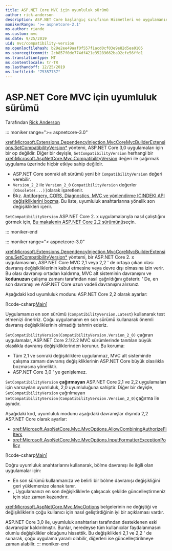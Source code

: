 ```yaml
---
title: ASP.NET Core MVC için uyumluluk sürümü
author: rick-anderson
description: ASP.NET Core başlangıç sınıfının Hizmetleri ve uygulamanın istek ardışık düzenini nasıl yapılandırdığını öğrenin.
monikerRange: '>= aspnetcore-2.1'
ms.author: riande
ms.custom: mvc
ms.date: 9/25/2019
uid: mvc/compatibility-version
ms.openlocfilehash: b29e2ee49aaf0f557f1acd0cf03e9e82d5ea0105
ms.sourcegitcommit: 2cb857f0de774df421e35289662ba92cfe56ffd1
ms.translationtype: MT
ms.contentlocale: tr-TR
ms.lasthandoff: 12/25/2019
ms.locfileid: "75357737"
---
```

# <a name="compatibility-version-for-aspnet-core-mvc"></a>ASP.NET Core MVC için uyumluluk sürümü

Tarafından [Rick Anderson](https://twitter.com/RickAndMSFT)

::: moniker range=">= aspnetcore-3.0"

<xref:Microsoft.Extensions.DependencyInjection.MvcCoreMvcBuilderExtensions.SetCompatibilityVersion*> yöntemi, ASP.NET Core 3,0 uygulamaları için bir op değildir. Diğer bir deyişle, `SetCompatibilityVersion` herhangi bir <xref:Microsoft.AspNetCore.Mvc.CompatibilityVersion> değeri ile çağırmak uygulama üzerinde hiçbir etkiye sahip değildir.

* ASP.NET Core sonraki alt sürümü yeni bir `CompatibilityVersion` değeri verebilir.
* `Version_2_2` ile `Version_2_0` `CompatibilityVersion` değerler `[Obsolete(...)]`olarak işaretlenir.
* Bkz. [Antiforgery, CORS, Diagnostics, MVC ve yönlendirme IÇINDEKI API değişikliklerini bozma](https://github.com/aspnet/Announcements/issues/387). Bu liste, uyumluluk anahtarlarına yönelik son değişiklikleri içerir.

`SetCompatibilityVersion` ASP.NET Core 2. x uygulamalarıyla nasıl çalıştığını görmek için, [Bu makalenin ASP.NET Core 2,2 sürümünü](https://docs.microsoft.com/aspnet/core/mvc/compatibility-version?view=aspnetcore-2.2)seçin.

::: moniker-end

::: moniker range="< aspnetcore-3.0"

<xref:Microsoft.Extensions.DependencyInjection.MvcCoreMvcBuilderExtensions.SetCompatibilityVersion*> yöntemi, bir ASP.NET Core 2. x uygulamasının, ASP.NET Core MVC 2,1 veya 2,2 ' de ortaya çıkan olası davranış değişikliklerinin kabul etmesine veya devre dışı olmasına izin verir. Bu olası davranışı ortadan kaldırma, MVC alt sisteminin davranışını ve **kodunuzun** çalışma zamanı tarafından nasıl çağrıldığını gösterir. ' De, en son davranışı ve ASP.NET Core uzun vadeli davranışını alırsınız.

Aşağıdaki kod uyumluluk modunu ASP.NET Core 2,2 olarak ayarlar:

[!code-csharp[Main](compatibility-version/samples/2.x/CompatibilityVersionSample/Startup.cs?name=snippet1)]

Uygulamanızı en son sürümü (`CompatibilityVersion.Latest`) kullanarak test etmenizi öneririz. Çoğu uygulamanın en son sürümü kullanarak önemli davranış değişikliklerinin olmadığı tahmin ederiz.

`SetCompatibilityVersion(CompatibilityVersion.Version_2_0)` çağıran uygulamalar, ASP.NET Core 2.1/2.2 MVC sürümlerinde tanıtılan büyük olasılıkla davranış değişikliklerinden korunur. Bu koruma:

* Tüm 2,1 ve sonraki değişikliklere uygulanmaz, MVC alt sisteminde çalışma zamanı davranış değişikliklerinin ASP.NET Core büyük olasılıkla bozmasına yöneliktir.
* ASP.NET Core 3,0 ' ye genişlemez.

`SetCompatibilityVersion` **çağırmayan** ASP.NET Core 2,1 ve 2,2 uygulamaları için varsayılan uyumluluk, 2,0 uyumluluğuna sahiptir. Diğer bir deyişle, `SetCompatibilityVersion` çağrılmayan `SetCompatibilityVersion(CompatibilityVersion.Version_2_0)`çağırma ile aynıdır.

Aşağıdaki kod, uyumluluk modunu aşağıdaki davranışlar dışında 2,2 ASP.NET Core olarak ayarlar:

* <xref:Microsoft.AspNetCore.Mvc.MvcOptions.AllowCombiningAuthorizeFilters>
* <xref:Microsoft.AspNetCore.Mvc.MvcOptions.InputFormatterExceptionPolicy>

[!code-csharp[Main](compatibility-version/samples/2.x/CompatibilityVersionSample/Startup2.cs?name=snippet1)]

Doğru uyumluluk anahtarlarını kullanarak, bölme davranışı ile ilgili olan uygulamalar için:

* En son sürümü kullanmanıza ve belirli bir bölme davranışı değişikliğini geri yüklemenize olanak tanır.
* , Uygulamanızı en son değişikliklerle çalışacak şekilde güncelleştirmeniz için size zaman kazandırır.

<xref:Microsoft.AspNetCore.Mvc.MvcOptions> belgelerinin ne değiştiği ve değişikliklerin çoğu kullanıcı için nasıl geliştirdiğinin iyi bir açıklaması vardır.

ASP.NET Core 3,0 ile, uyumluluk anahtarları tarafından desteklenen eski davranışlar kaldırılmıştır. Bunlar, neredeyse tüm kullanıcılar faydalanmasını olumlu değişiklikler olduğunu hissettik. Bu değişiklikleri 2,1 ve 2,2 ' de sunarak, çoğu uygulama yararlı olabilir, diğerleri ise güncelleştirilmeye zaman alabilir.
::: moniker-end
